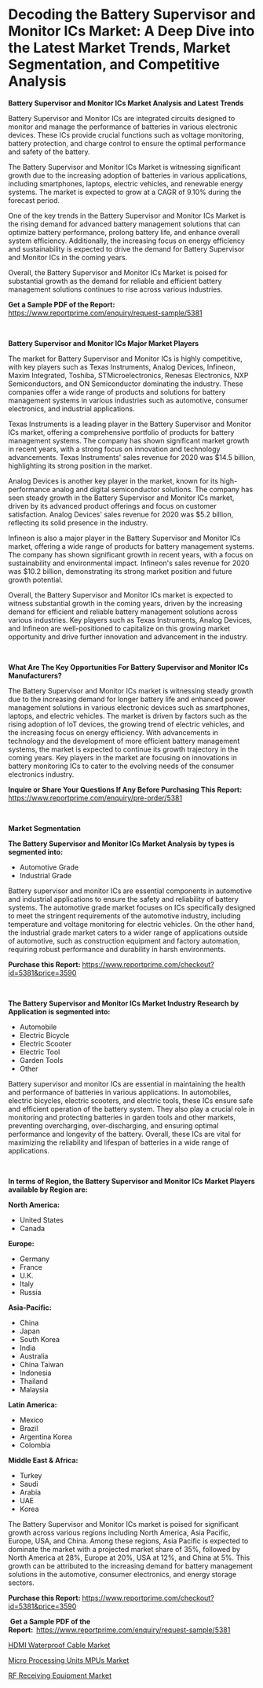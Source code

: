 <p><h1>Decoding the Battery Supervisor and Monitor ICs Market: A Deep Dive into the Latest Market Trends, Market Segmentation, and Competitive Analysis</h1></p><p><strong>Battery Supervisor and Monitor ICs Market Analysis and Latest Trends</strong></p>
<p><p>Battery Supervisor and Monitor ICs are integrated circuits designed to monitor and manage the performance of batteries in various electronic devices. These ICs provide crucial functions such as voltage monitoring, battery protection, and charge control to ensure the optimal performance and safety of the battery.</p><p>The Battery Supervisor and Monitor ICs Market is witnessing significant growth due to the increasing adoption of batteries in various applications, including smartphones, laptops, electric vehicles, and renewable energy systems. The market is expected to grow at a CAGR of 9.10% during the forecast period.</p><p>One of the key trends in the Battery Supervisor and Monitor ICs Market is the rising demand for advanced battery management solutions that can optimize battery performance, prolong battery life, and enhance overall system efficiency. Additionally, the increasing focus on energy efficiency and sustainability is expected to drive the demand for Battery Supervisor and Monitor ICs in the coming years.</p><p>Overall, the Battery Supervisor and Monitor ICs Market is poised for substantial growth as the demand for reliable and efficient battery management solutions continues to rise across various industries.</p></p>
<p><strong>Get a Sample PDF of the Report:&nbsp;</strong> <a href="https://www.reportprime.com/enquiry/request-sample/5381">https://www.reportprime.com/enquiry/request-sample/5381</a></p>
<p>&nbsp;</p>
<p><strong>Battery Supervisor and Monitor ICs Major Market Players</strong></p>
<p><p>The market for Battery Supervisor and Monitor ICs is highly competitive, with key players such as Texas Instruments, Analog Devices, Infineon, Maxim Integrated, Toshiba, STMicroelectronics, Renesas Electronics, NXP Semiconductors, and ON Semiconductor dominating the industry. These companies offer a wide range of products and solutions for battery management systems in various industries such as automotive, consumer electronics, and industrial applications.</p><p>Texas Instruments is a leading player in the Battery Supervisor and Monitor ICs market, offering a comprehensive portfolio of products for battery management systems. The company has shown significant market growth in recent years, with a strong focus on innovation and technology advancements. Texas Instruments' sales revenue for 2020 was $14.5 billion, highlighting its strong position in the market.</p><p>Analog Devices is another key player in the market, known for its high-performance analog and digital semiconductor solutions. The company has seen steady growth in the Battery Supervisor and Monitor ICs market, driven by its advanced product offerings and focus on customer satisfaction. Analog Devices' sales revenue for 2020 was $5.2 billion, reflecting its solid presence in the industry.</p><p>Infineon is also a major player in the Battery Supervisor and Monitor ICs market, offering a wide range of products for battery management systems. The company has shown significant growth in recent years, with a focus on sustainability and environmental impact. Infineon's sales revenue for 2020 was $10.2 billion, demonstrating its strong market position and future growth potential. </p><p>Overall, the Battery Supervisor and Monitor ICs market is expected to witness substantial growth in the coming years, driven by the increasing demand for efficient and reliable battery management solutions across various industries. Key players such as Texas Instruments, Analog Devices, and Infineon are well-positioned to capitalize on this growing market opportunity and drive further innovation and advancement in the industry.</p></p>
<p>&nbsp;</p>
<p><strong>What Are The Key Opportunities For Battery Supervisor and Monitor ICs Manufacturers?</strong></p>
<p><p>The Battery Supervisor and Monitor ICs market is witnessing steady growth due to the increasing demand for longer battery life and enhanced power management solutions in various electronic devices such as smartphones, laptops, and electric vehicles. The market is driven by factors such as the rising adoption of IoT devices, the growing trend of electric vehicles, and the increasing focus on energy efficiency. With advancements in technology and the development of more efficient battery management systems, the market is expected to continue its growth trajectory in the coming years. Key players in the market are focusing on innovations in battery monitoring ICs to cater to the evolving needs of the consumer electronics industry.</p></p>
<p><strong>Inquire or Share Your Questions If Any Before Purchasing This Report:</strong> <a href="https://www.reportprime.com/enquiry/pre-order/5381">https://www.reportprime.com/enquiry/pre-order/5381</a></p>
<p>&nbsp;</p>
<p><strong>Market Segmentation</strong></p>
<p><strong>The Battery Supervisor and Monitor ICs Market Analysis by types is segmented into:</strong></p>
<p><ul><li>Automotive Grade</li><li>Industrial Grade</li></ul></p>
<p><p>Battery supervisor and monitor ICs are essential components in automotive and industrial applications to ensure the safety and reliability of battery systems. The automotive grade market focuses on ICs specifically designed to meet the stringent requirements of the automotive industry, including temperature and voltage monitoring for electric vehicles. On the other hand, the industrial grade market caters to a wider range of applications outside of automotive, such as construction equipment and factory automation, requiring robust performance and durability in harsh environments.</p></p>
<p><strong>Purchase this Report:&nbsp;</strong><a href="https://www.reportprime.com/checkout?id=5381&price=3590">https://www.reportprime.com/checkout?id=5381&price=3590</a></p>
<p>&nbsp;</p>
<p><strong>The Battery Supervisor and Monitor ICs Market Industry Research by Application is segmented into:</strong></p>
<p><ul><li>Automobile</li><li>Electric Bicycle</li><li>Electric Scooter</li><li>Electric Tool</li><li>Garden Tools</li><li>Other</li></ul></p>
<p><p>Battery supervisor and monitor ICs are essential in maintaining the health and performance of batteries in various applications. In automobiles, electric bicycles, electric scooters, and electric tools, these ICs ensure safe and efficient operation of the battery system. They also play a crucial role in monitoring and protecting batteries in garden tools and other markets, preventing overcharging, over-discharging, and ensuring optimal performance and longevity of the battery. Overall, these ICs are vital for maximizing the reliability and lifespan of batteries in a wide range of applications.</p></p>
<p>&nbsp;</p>
<p><strong>In terms of Region, the Battery Supervisor and Monitor ICs Market Players available by Region are:</strong></p>
<p>
    <p> <strong> North America: </strong>
        <ul>
            <li>United States</li>
            <li>Canada</li>
        </ul>
        </p> 
    <p> <strong> Europe: </strong>
        <ul>
            <li>Germany</li>
            <li>France</li>
            <li>U.K.</li>
            <li>Italy</li>
            <li>Russia</li>
        </ul>
        </p> 
    <p> <strong> Asia-Pacific: </strong>
        <ul>
            <li>China</li>
            <li>Japan</li>
            <li>South Korea</li>
            <li>India</li>
            <li>Australia</li>
            <li>China Taiwan</li>
            <li>Indonesia</li>
            <li>Thailand</li>
            <li>Malaysia</li>
        </ul>
        </p> 
    <p> <strong> Latin America: </strong>
        <ul>
            <li>Mexico</li>
            <li>Brazil</li>
            <li>Argentina Korea</li>
            <li>Colombia</li>
        </ul>
        </p> 
    <p> <strong> Middle East & Africa: </strong>
        <ul>
            <li>Turkey</li>
            <li>Saudi</li>
            <li>Arabia</li>
            <li>UAE</li>
            <li>Korea</li>
        </ul>
    </p>
    </p>
<p><p>The Battery Supervisor and Monitor ICs market is poised for significant growth across various regions including North America, Asia Pacific, Europe, USA, and China. Among these regions, Asia Pacific is expected to dominate the market with a projected market share of 35%, followed by North America at 28%, Europe at 20%, USA at 12%, and China at 5%. This growth can be attributed to the increasing demand for battery management solutions in the automotive, consumer electronics, and energy storage sectors.</p></p>
<p><strong>Purchase this Report: </strong><a href="https://www.reportprime.com/checkout?id=5381&price=3590">https://www.reportprime.com/checkout?id=5381&price=3590</a></p>
<p>&nbsp;<strong>Get a Sample PDF of the Report:&nbsp;&nbsp;</strong><a href="https://www.reportprime.com/enquiry/request-sample/5381">https://www.reportprime.com/enquiry/request-sample/5381</a></p>
<p><strong></strong></p>
<p><p><a href="https://github.com/nathandecarvalho/Market-Research-Report-List-2/blob/main/hdmi-waterproof-cable-market.md">HDMI Waterproof Cable Market</a></p><p><a href="https://github.com/kufem1/Market-Research-Report-List-2/blob/main/micro-processing-units-mpus-market.md">Micro Processing Units MPUs Market</a></p><p><a href="https://github.com/kosella/Market-Research-Report-List-2/blob/main/rf-receiving-equipment-market.md">RF Receiving Equipment Market</a></p></p>